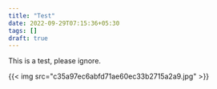 ```yaml
---
title: "Test"
date: 2022-09-29T07:15:36+05:30
tags: []
draft: true
---
```

This is a test, please ignore.

{{< img src="c35a97ec6abfd71ae60ec33b2715a2a9.jpg" >}}
